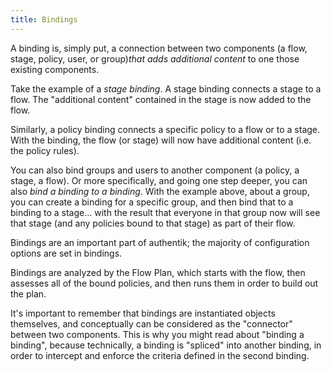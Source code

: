 ```yaml
---
title: Bindings
---
```


A binding is, simply put, a connection between two components (a flow, stage, policy, user, or group)_that adds additional content_ to one those existing components.

Take the example of a *stage binding*. A stage binding connects a stage to a flow. The "additional content" contained in the stage is now added to the flow.

Similarly, a policy binding connects a specific policy to a flow or to a stage. With the binding, the flow (or stage) will now have additional content (i.e. the policy rules).

You can also bind groups and users to another component (a policy, a stage, a flow). Or more specifically, and going one step deeper, you can also _bind a binding to a binding_. With the example above, about a group, you can create a binding for a specific group, and then bind that to a binding to a stage... with the result that everyone in that group now will see that stage (and any policies bound to that stage) as part of their flow.

Bindings are an important part of authentik; the majority of configuration options are set in bindings.

Bindings are analyzed by the Flow Plan, which starts with the flow, then assesses all of the bound policies, and then runs them in order to build out the plan.

It's important to remember that bindings are instantiated objects themselves, and conceptually can be considered as the "connector" between two components. This is why you might read about "binding a binding", because technically, a binding is "spliced" into another binding, in order to intercept and enforce the criteria defined in the second binding.
